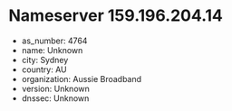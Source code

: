 # Nameserver 159.196.204.14

* as_number: 4764
* name: Unknown
* city: Sydney
* country: AU
* organization: Aussie Broadband
* version: Unknown
* dnssec: Unknown
